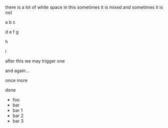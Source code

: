 there is a lot of white space in this sometimes it is mixed and sometimes it is not

a b c

d
e
f
g

h

i

after this we may trigger one

and again...

once more

done

* foo
* bar
 * bar 1
 * bar 2
 * bar 3
